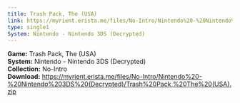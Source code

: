 ```yaml
---
title: Trash Pack, The (USA)
link: https://myrient.erista.me/files/No-Intro/Nintendo%20-%20Nintendo%203DS%20(Decrypted)/Trash%20Pack,%20The%20(USA).zip
type: single1
System: Nintendo - Nintendo 3DS (Decrypted)
---
```

<b>Game:</b> Trash Pack, The (USA)<br>
<b>System:</b> Nintendo - Nintendo 3DS (Decrypted)<br>
<b>Collection:</b> No-Intro<br>
<b>Download:</b> https://myrient.erista.me/files/No-Intro/Nintendo%20-%20Nintendo%203DS%20(Decrypted)/Trash%20Pack,%20The%20(USA).zip